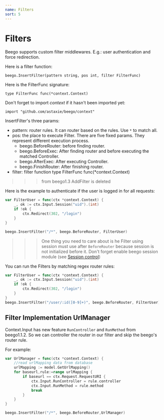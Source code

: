 ```yaml
---
name: Filters
sort: 5
---
```


# Filters

Beego supports custom filter middlewares. E.g.: user authentication and force redirection.

Here is a filter function:

	beego.InsertFilter(pattern string, pos int, filter FilterFunc)
	
Here is the FilterFunc signature:

	type FilterFunc func(*context.Context)

Don't forget to import *context* if it hasn't been imported yet:

	import "github.com/astaxie/beego/context"

InsertFilter's three params:

- pattern: router rules. It can router based on the rules. Use `*` to match all.
- pos: the place to execute Filter. There are five fixed params. They represent different execution process.
 	- beego.BeforeRouter: before finding router.
	- beego.BeforeExec: After finding router and before executing the matched Controller.
	- beego.AfterExec: After executing Controller.
	- beego.FinishRouter: After finishing router.
- filter: filter function type FilterFunc func(*context.Context)

>>> from beego1.3 AddFilter is deleted

Here is the example to authenticate if the user is logged in for all requests:

```go
var FilterUser = func(ctx *context.Context) {
    _, ok := ctx.Input.Session("uid").(int)
    if !ok {
        ctx.Redirect(302, "/login")
    }
}

beego.InsertFilter("/*", beego.BeforeRouter, FilterUser)
```

>>>One thing you need to care about is he Filter using session must use after `BeforeRouter` because session is not initialized before it. Don't forget enable beego session module (see [Session control](../mvc/controller/session.md))


You can run the Filters by matching regex router rules:

```go
var FilterUser = func(ctx *context.Context) {
    _, ok := ctx.Input.Session("uid").(int)
    if !ok {
        ctx.Redirect(302, "/login")
    }
}
beego.InsertFilter("/user/:id([0-9]+)", beego.BeforeRouter, FilterUser)
```
## Filter Implementation UrlManager
Context.Input has new feature `RunController` and `RunMethod` from beego1.1.2. So we can controller the router in our filter and skip the beego's router rule.

For example:

```go
var UrlManager = func(ctx *context.Context) {
    //read urlMapping data from database
	urlMapping := model.GetUrlMapping()
	for baseurl,rule:=range urlMapping {
		if baseurl == ctx.Request.RequestURI {
			ctx.Input.RunController = rule.controller
			ctx.Input.RunMethod = rule.method		
			break				
		}
	}
}

beego.InsertFilter("/*", beego.BeforeRouter,UrlManager)
```
